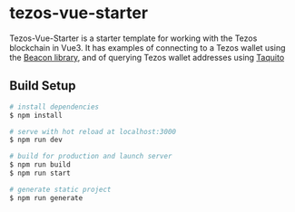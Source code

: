 # tezos-vue-starter

Tezos-Vue-Starter is a starter template for working with the Tezos blockchain in Vue3. It has examples of connecting to a Tezos wallet using the [Beacon library](https://www.walletbeacon.io), and of querying Tezos wallet addresses using [Taquito](https://tezostaquito.io)

## Build Setup

```bash
# install dependencies
$ npm install

# serve with hot reload at localhost:3000
$ npm run dev

# build for production and launch server
$ npm run build
$ npm run start

# generate static project
$ npm run generate
```
